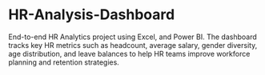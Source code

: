 # HR-Analysis-Dashboard
End-to-end HR Analytics project using Excel, and Power BI. The dashboard tracks key HR metrics such as headcount, average salary, gender diversity, age distribution, and leave balances to help HR teams improve workforce planning and retention strategies.
